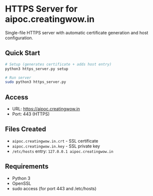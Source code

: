 # HTTPS Server for aipoc.creatingwow.in

Single-file HTTPS server with automatic certificate generation and host configuration.

## Quick Start

```bash
# Setup (generates certificate + adds host entry)
python3 https_server.py setup

# Run server
sudo python3 https_server.py
```

## Access
- URL: https://aipoc.creatingwow.in
- Port: 443 (HTTPS)

## Files Created
- `aipoc.creatingwow.in.crt` - SSL certificate
- `aipoc.creatingwow.in.key` - SSL private key
- `/etc/hosts` entry: `127.0.0.1 aipoc.creatingwow.in`

## Requirements
- Python 3
- OpenSSL
- sudo access (for port 443 and /etc/hosts)